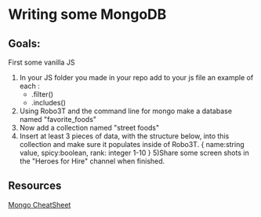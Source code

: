 # Writing some MongoDB

## Goals:

First some vanilla JS

1. In your JS folder you made in your repo add to your js file an example of each :
   - .filter()
   - .includes()
2. Using Robo3T and the command line for mongo make a database named "favorite_foods"
3. Now add a collection named "street foods"
4. Insert at least 3 pieces of data, with the structure below, into this collection and make sure it populates inside of Robo3T.
   {
   name:string value,
   spicy:boolean,
   rank: integer 1-10
   }
   5)Share some screen shots in the "Heroes for Hire" channel when finished.

## Resources

[Mongo CheatSheet](https://blog.codecentric.de/files/2012/12/MongoDB-CheatSheet-v1_0.pdf)
